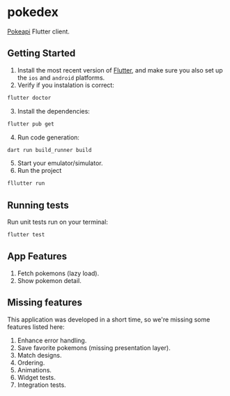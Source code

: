 # pokedex

[Pokeapi](https://pokeapi.co/) Flutter client.

## Getting Started
1. Install the most recent version of [Flutter](https://docs.flutter.dev/get-started/install), and make sure you also set up the `ios` and `android` platforms.
2. Verify if you instalation is correct:
```bash
flutter doctor
```
3. Install the dependencies:
```bash
flutter pub get
```
4. Run code generation:
```bash
dart run build_runner build
```
5. Start your emulator/simulator.
6. Run the project
```bash
fllutter run
```

## Running tests
Run unit tests run on your terminal:
```sh
flutter test
```

## App Features
1. Fetch pokemons (lazy load).
2. Show pokemon detail.

## Missing features
This application was developed in a short time, so we're missing some features listed here:
1. Enhance error handling.
2. Save favorite pokemons (missing presentation layer).
3. Match designs.
4. Ordering.
5. Animations.
6. Widget tests.
7. Integration tests.